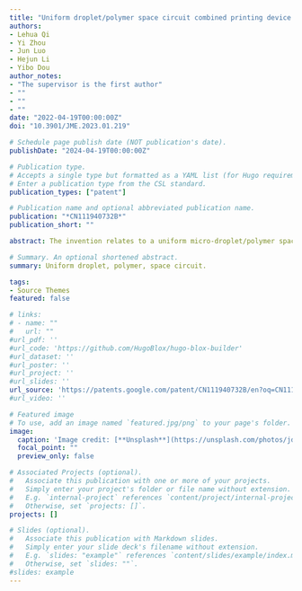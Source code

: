 ```yaml
---
title: "Uniform droplet/polymer space circuit combined printing device and method（一种均匀微滴/聚合物空间电路联合打印装置及方法）"
authors:
- Lehua Qi
- Yi Zhou
- Jun Luo
- Hejun Li
- Yibo Dou
author_notes:
- "The supervisor is the first author"
- ""
- ""
- ""
date: "2022-04-19T00:00:00Z"
doi: "10.3901/JME.2023.01.219"

# Schedule page publish date (NOT publication's date).
publishDate: "2024-04-19T00:00:00Z"

# Publication type.
# Accepts a single type but formatted as a YAML list (for Hugo requirements).
# Enter a publication type from the CSL standard.
publication_types: ["patent"]

# Publication name and optional abbreviated publication name.
publication: "*CN111940732B*"
publication_short: ""

abstract: The invention relates to a uniform micro-droplet/polymer space circuit combined printing device and a method, belonging to the field of rapid printing of three-dimensional circuits; the device comprises an anti-oxidation inert gas cylinder, a pressure reducing valve, a glove box, an oxygen content detector, a water content detector, a high molecular polymer printing assembly, a uniform metal droplet jetting assembly, a signal generator, a laser, a temperature controller, a motion control card, a three-dimensional moving platform and a hot bed; the anti-oxidation inert gas cylinder is communicated with the glove box through a pressure reducing valve, the three-dimensional moving platform is fixed on the bottom surface of an inner cabin of the glove box, and the hot bed is fixed on the upper surface of the three-dimensional moving platform; the high molecular polymer printing component, the uniform metal droplet jetting component and the laser are fixed at the top of the inner chamber of the glove box through the cantilever beam, and the laser re-melts the metal circuit deposited and solidified on the hot bed after receiving the control signal; the invention solves the problems that air is easy to remain and pores are easy to form when silver paste is used for circuit printing, thereby improving the circuit forming quality and the electrical conductivity.

# Summary. An optional shortened abstract.
summary: Uniform droplet, polymer, space circuit.

tags:
- Source Themes
featured: false

# links:
# - name: ""
#   url: ""
#url_pdf: ''
#url_code: 'https://github.com/HugoBlox/hugo-blox-builder'
#url_dataset: ''
#url_poster: ''
#url_project: ''
#url_slides: ''
url_source: 'https://patents.google.com/patent/CN111940732B/en?oq=CN111940732B'
#url_video: ''

# Featured image
# To use, add an image named `featured.jpg/png` to your page's folder. 
image:
  caption: 'Image credit: [**Unsplash**](https://unsplash.com/photos/jdD8gXaTZsc)'
  focal_point: ""
  preview_only: false

# Associated Projects (optional).
#   Associate this publication with one or more of your projects.
#   Simply enter your project's folder or file name without extension.
#   E.g. `internal-project` references `content/project/internal-project/index.md`.
#   Otherwise, set `projects: []`.
projects: []

# Slides (optional).
#   Associate this publication with Markdown slides.
#   Simply enter your slide deck's filename without extension.
#   E.g. `slides: "example"` references `content/slides/example/index.md`.
#   Otherwise, set `slides: ""`.
#slides: example
---
```


<!-- {{% callout note %}}
Click the *Cite* button above to demo the feature to enable visitors to import publication metadata into their reference management software.
{{% /callout %}}

{{% callout note %}}
Create your slides in Markdown - click the *Slides* button to check out the example.
{{% /callout %}}

Add the publication's **full text** or **supplementary notes** here. You can use rich formatting such as including [code, math, and images](https://docs.hugoblox.com/content/writing-markdown-latex/). -->
